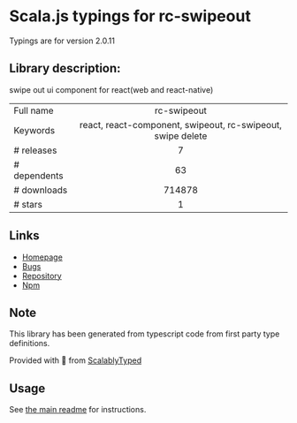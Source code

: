 
# Scala.js typings for rc-swipeout

Typings are for version 2.0.11

## Library description:
swipe out ui component for react(web and react-native)

|                    |                 |
| ------------------ | :-------------: |
| Full name          | rc-swipeout |
| Keywords           | react, react-component, swipeout, rc-swipeout, swipe delete |
| # releases         | 7 |
| # dependents       | 63 |
| # downloads        | 714878 |
| # stars            | 1 |

## Links
- [Homepage](https://github.com/react-component/swipeout)
- [Bugs](https://github.com/react-component/swipeout/issues)
- [Repository](https://github.com/react-component/swipeout)
- [Npm](https://www.npmjs.com/package/rc-swipeout)
    


## Note
This library has been generated from typescript code from first party type definitions.

Provided with :purple_heart: from [ScalablyTyped](https://github.com/oyvindberg/ScalablyTyped)

## Usage
See [the main readme](../../readme.md) for instructions.


